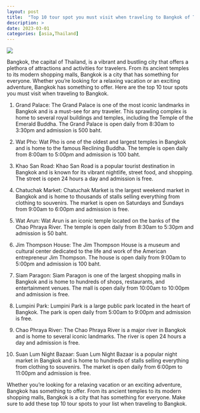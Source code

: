 ```yaml
---
layout: post
title:  "Top 10 tour spot you must visit when traveling to Bangkok of Thailand"
description: >
date: 2023-03-01
categories: [asia,Thailand]
---
```

<img src="https://images.unsplash.com/photo-1560270948-f9d9f8f6a9a6?ixlib=rb-1.2.1&ixid=eyJhcHBfaWQiOjEyMDd9&auto=format&fit=crop&w=1600&q=80">

Bangkok, the capital of Thailand, is a vibrant and bustling city that offers a plethora of attractions and activities for travelers. From its ancient temples to its modern shopping malls, Bangkok is a city that has something for everyone. Whether you’re looking for a relaxing vacation or an exciting adventure, Bangkok has something to offer. Here are the top 10 tour spots you must visit when traveling to Bangkok.

1. Grand Palace: The Grand Palace is one of the most iconic landmarks in Bangkok and is a must-see for any traveler. This sprawling complex is home to several royal buildings and temples, including the Temple of the Emerald Buddha. The Grand Palace is open daily from 8:30am to 3:30pm and admission is 500 baht.

2. Wat Pho: Wat Pho is one of the oldest and largest temples in Bangkok and is home to the famous Reclining Buddha. The temple is open daily from 8:00am to 5:00pm and admission is 100 baht.

3. Khao San Road: Khao San Road is a popular tourist destination in Bangkok and is known for its vibrant nightlife, street food, and shopping. The street is open 24 hours a day and admission is free.

4. Chatuchak Market: Chatuchak Market is the largest weekend market in Bangkok and is home to thousands of stalls selling everything from clothing to souvenirs. The market is open on Saturdays and Sundays from 9:00am to 6:00pm and admission is free.

5. Wat Arun: Wat Arun is an iconic temple located on the banks of the Chao Phraya River. The temple is open daily from 8:30am to 5:30pm and admission is 50 baht.

6. Jim Thompson House: The Jim Thompson House is a museum and cultural center dedicated to the life and work of the American entrepreneur Jim Thompson. The house is open daily from 9:00am to 5:00pm and admission is 100 baht.

7. Siam Paragon: Siam Paragon is one of the largest shopping malls in Bangkok and is home to hundreds of shops, restaurants, and entertainment venues. The mall is open daily from 10:00am to 10:00pm and admission is free.

8. Lumpini Park: Lumpini Park is a large public park located in the heart of Bangkok. The park is open daily from 5:00am to 9:00pm and admission is free.

9. Chao Phraya River: The Chao Phraya River is a major river in Bangkok and is home to several iconic landmarks. The river is open 24 hours a day and admission is free.

10. Suan Lum Night Bazaar: Suan Lum Night Bazaar is a popular night market in Bangkok and is home to hundreds of stalls selling everything from clothing to souvenirs. The market is open daily from 6:00pm to 11:00pm and admission is free.

Whether you’re looking for a relaxing vacation or an exciting adventure, Bangkok has something to offer. From its ancient temples to its modern shopping malls, Bangkok is a city that has something for everyone. Make sure to add these top 10 tour spots to your list when traveling to Bangkok.